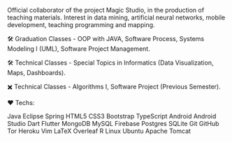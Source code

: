 Official collaborator of the project Magic Studio, in the production of teaching materials. Interest in data mining, artificial neural networks, mobile development, teaching programming and mapping.

🛠️ Graduation Classes - OOP with JAVA, Software Process, Systems Modeling I (UML), Software Project Management.

🛠️ Technical Classes - Special Topics in Informatics (Data Visualization, Maps, Dashboards).

✖️ Technical Classes - Algorithms I, Software Project (Previous Semester).

❤️ Techs:

Java Eclipse Spring HTML5 CSS3 Bootstrap TypeScript Android Android Studio Dart Flutter MongoDB MySQL Firebase Postgres SQLite Git GitHub Tor Heroku Vim LaTeX Overleaf R Linux Ubuntu Apache Tomcat

